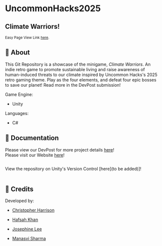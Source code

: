 # UncommonHacks2025
## Climate Warriors!
<sup> Easy Page View Link <a href="[https://95jkkh64-4321.use.devtunnels.ms/](https://play.unity.com/en/games/e4f3e200-e539-42d9-a0c1-f05f939b6fda/webgl-builds)" target="_blank">here</a>.

## 🚀 About
This Git Repository is a showcase of the minigame, _Climate Warriors_. An indie retro game to promote sustainable living and raise awareness of human-induced threats to our climate inspired by Uncommon Hacks's 2025 retro gaming theme. Play as the four elements, and defeat four epic bosses to save our planet! Read more in the DevPost submission!


Game Engine: 
- Unity <br>

Languages: 
- C# <be>


## 📜 Documentation
Please view our DevPost for more project details [here](https://devpost.com/software/climate-warriors)! <br>
Please visit our Website [here](https://play.unity.com/en/games/e4f3e200-e539-42d9-a0c1-f05f939b6fda/webgl-builds)! <br>
```
```
View the repository on Unity's Version Control [here](to be added)]! <br>
<br>

## 🔔 Credits
Developed by: 

- [Christopher Harrison](https://github.com/ToppiTheThinker) 

- [Hafsah Khan](https://github.com/hafsahkhan1) 

- [Josephine Lee](https://github.com/abyssaldragonz) 

- [Manasvi Sharma](https://github.com/manasvi2006) 
<br> <br> <br>
